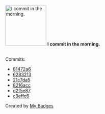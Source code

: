 <img src="https://my-badges.github.io/my-badges/morning-commits.png" alt="I commit in the morning." title="I commit in the morning." width="128">
<strong>I commit in the morning.</strong>
<br><br>

Commits:

- <a href="https://github.com/EuDs63/EuDs63.github.io/commit/81472a64e06c09fe528b32a5aeef5b7e35f85bba">81472a6</a>
- <a href="https://github.com/EuDs63/TemperMonkeyScripts/commit/6283213966a9f0f5f30a37db57ca71daa002ace4">6283213</a>
- <a href="https://github.com/EuDs63/EuDs63.github.io/commit/21c7da531c27cc6f625dd353e13f0d5a3bc0a705">21c7da5</a>
- <a href="https://github.com/EuDs63/EuDs63.github.io/commit/8216acce7dec892e6519ed23072fd7f56ce29408">8216acc</a>
- <a href="https://github.com/EuDs63/EuDs63.github.io/commit/d2f5e87f190f12416e0b159e31e7a04216ae3d49">d2f5e87</a>
- <a href="https://github.com/EuDs63/EuDs63.github.io/commit/c8effc6756cc72b23239655790acaf707d4bcdef">c8effc6</a>


Created by <a href="https://github.com/my-badges/my-badges">My Badges</a>